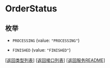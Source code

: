# OrderStatus

## 枚举


* `PROCESSING` (value: `"PROCESSING"`)

* `FINISHED` (value: `"FINISHED"`)


[\[返回类型列表\]](README.md#类型列表)
[\[返回接口列表\]](README.md#接口列表)
[\[返回服务README\]](README.md)


